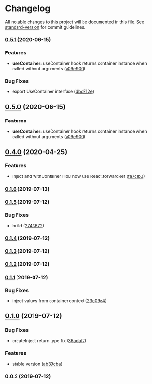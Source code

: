 # Changelog

All notable changes to this project will be documented in this file. See [standard-version](https://github.com/conventional-changelog/standard-version) for commit guidelines.

### [0.5.1](https://github.com/awinogrodzki/recontainer/compare/v0.4.0...v0.5.1) (2020-06-15)


### Features

* **useContainer:** useContainer hook returns container instance when called without arguments ([a09e900](https://github.com/awinogrodzki/recontainer/commit/a09e90096a38b5b111f6d304ca5b5dd47638c585))


### Bug Fixes

* export UseContainer interface ([dbd712e](https://github.com/awinogrodzki/recontainer/commit/dbd712e9bfe053adf56e6c6236e2465dabb4f351))

## [0.5.0](https://github.com/awinogrodzki/recontainer/compare/v0.4.0...v0.5.0) (2020-06-15)


### Features

* **useContainer:** useContainer hook returns container instance when called without arguments ([a09e900](https://github.com/awinogrodzki/recontainer/commit/a09e900))



## [0.4.0](https://github.com/awinogrodzki/recontainer/compare/v0.3.0...v0.4.0) (2020-04-25)


### Features

* inject and withContainer HoC now use React.forwardRef ([fa7c1b3](https://github.com/awinogrodzki/recontainer/commit/fa7c1b3))



### [0.1.6](https://github.com/awinogrodzki/recontainer/compare/v0.1.5...v0.1.6) (2019-07-13)



### [0.1.5](https://github.com/awinogrodzki/recontainer/compare/v0.1.4...v0.1.5) (2019-07-12)


### Bug Fixes

* build ([2743672](https://github.com/awinogrodzki/recontainer/commit/2743672))



### [0.1.4](https://github.com/awinogrodzki/recontainer/compare/v0.1.3...v0.1.4) (2019-07-12)



### [0.1.3](https://github.com/awinogrodzki/recontainer/compare/v0.1.2...v0.1.3) (2019-07-12)



### [0.1.2](https://github.com/awinogrodzki/recontainer/compare/v0.1.1...v0.1.2) (2019-07-12)



### [0.1.1](https://github.com/awinogrodzki/recontainer/compare/v0.1.0...v0.1.1) (2019-07-12)


### Bug Fixes

* inject values from container context ([23c09e4](https://github.com/awinogrodzki/recontainer/commit/23c09e4))



## [0.1.0](https://github.com/awinogrodzki/recontainer/compare/v0.0.2...v0.1.0) (2019-07-12)


### Bug Fixes

* createInject return type fix ([36adaf7](https://github.com/awinogrodzki/recontainer/commit/36adaf7))


### Features

* stable version ([ab39cba](https://github.com/awinogrodzki/recontainer/commit/ab39cba))



### 0.0.2 (2019-07-12)
